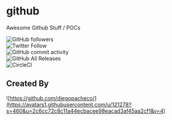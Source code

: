 # github

Awesome Github Stuff / POCs

![GitHub followers](https://img.shields.io/github/followers/diegopacheco?style=social) <BR/>
![Twitter Follow](https://img.shields.io/twitter/follow/diego_pacheco?style=social) <BR/>
![GitHub commit activity](https://img.shields.io/github/commit-activity/m/diegopacheco/java-pocs) <BR/>
![GitHub All Releases](https://img.shields.io/github/downloads/diegopacheco/github/total) <BR/>
![CircleCI](https://img.shields.io/circleci/build/github/diegopacheco/github/master)

## Created By

![https://github.com/diegopacheco/](https://avatars1.githubusercontent.com/u/121278?s=460&u=2c6cc72c8c11a44ecbacee98eacad3af45aa2cf1&v=4) <BR/>
